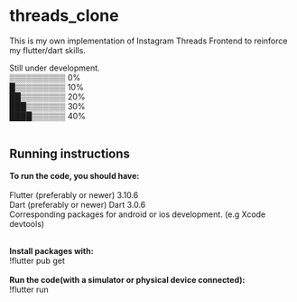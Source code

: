 # threads_clone

This is my own implementation of Instagram Threads Frontend to reinforce my flutter/dart skills.

Still under development.<br/>
▒▒▒▒▒▒▒▒▒▒ 0%<br/>
█▒▒▒▒▒▒▒▒▒ 10%<br/>
██▒▒▒▒▒▒▒▒ 20%<br/>
███▒▒▒▒▒▒▒ 30%<br/>
████▒▒▒▒▒▒ 40%<br/><br/>

## Running instructions

**To run the code, you should have:**<br /><br />
Flutter (preferably or newer) 3.10.6<br />
Dart (preferably or newer) Dart 3.0.6<br />
Corresponding packages for android or ios development. (e.g Xcode devtools)<br /><br />

**Install packages with:**<br />
!flutter pub get<br /><br />
**Run the code(with a simulator or physical device connected):**<br />
!flutter run<br />
